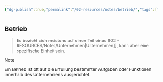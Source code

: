 ```yaml
---
{"dg-publish":true,"permalink":"/02-resources/notes/betrieb/","tags":["BWL","#GFN/LF01"],"noteIcon":"","updated":"2025-07-12T13:31:41.000+02:00"}
---
```


## Betrieb 
> Es bezieht sich meistens auf einen Teil eines [[02 - RESOURCES/Notes/Unternehmen\|Unternehmen]], kann aber eine spezifische Einheit sein.


> [!note] 
> Ein Betrieb ist oft auf die Erfüllung bestimmter Aufgaben oder Funktionen innerhalb des Unternehmens ausgerichtet.
